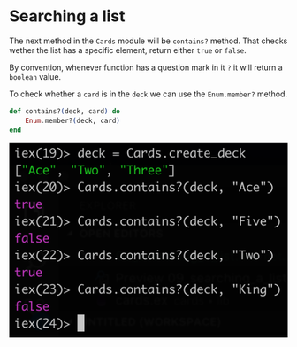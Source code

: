 # Searching a list

The next method in the `Cards` module will be `contains?` method. That checks wether the list has a specific element, return either `true` or `false`.

By convention, whenever function has a question mark in it `?` it will return a `boolean` value.

To check whether a `card` is in the `deck` we can use the `Enum.member?` method.

```elixir
def contains?(deck, card) do
    Enum.member?(deck, card)
end
```

![](../images/2018-12-27-14-27-43.png)
